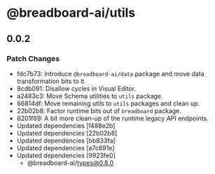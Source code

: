# @breadboard-ai/utils

## 0.0.2

### Patch Changes

- fdc7b73: Introduce `@breadboard-ai/data` package and move data transformation
  bits to it.
- 8cdb091: Disallow cycles in Visual Editor.
- a2483c3: Move Schema utilities to `utils` package.
- 66814df: Move remaining utils to `utils` packages and clean up.
- 22b02b8: Factor runtime bits out of `breadboard` package.
- 6201f69: A bit more clean-up of the runtime legacy API endpoints.
- Updated dependencies [f488e2b]
- Updated dependencies [22b02b8]
- Updated dependencies [bb833fa]
- Updated dependencies [a7c691e]
- Updated dependencies [9923fe0]
  - @breadboard-ai/types@0.8.0

